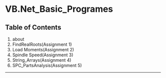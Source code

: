 # **VB.Net_Basic_Programes**

## **Table of Contents**

1. about
1. FindRealRoots(Assignment 1)
1. Load Moments(Assignment 2)
1. Spindle Speed(Assignment 3)
1. String_Arrays(Assignment 4)
1. SPC_PartsAnalysis(Assignment 5)
---
